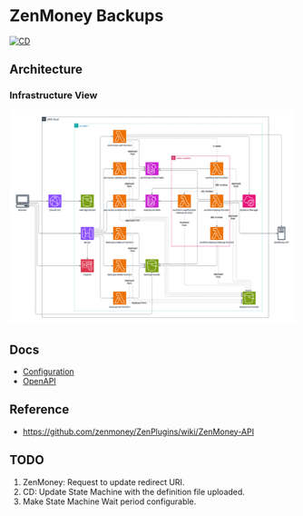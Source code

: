 # ZenMoney Backups

[![CD](https://github.com/loginov-rocks/ZenMoney-Backups/actions/workflows/cd.yml/badge.svg)](https://github.com/loginov-rocks/ZenMoney-Backups/actions/workflows/cd.yml)

## Architecture

### Infrastructure View

![Infrastructure View](https://raw.githubusercontent.com/loginov-rocks/ZenMoney-Backups/main/docs/Infrastructure-View.png)

## Docs

* [Configuration](https://github.com/loginov-rocks/ZenMoney-Backups/blob/main/docs/Configuration.md)
* [OpenAPI](https://github.com/loginov-rocks/ZenMoney-Backups/blob/main/docs/openapi.yaml)

## Reference

* https://github.com/zenmoney/ZenPlugins/wiki/ZenMoney-API

## TODO

1. ZenMoney: Request to update redirect URI.
2. CD: Update State Machine with the definition file uploaded.
3. Make State Machine Wait period configurable.
